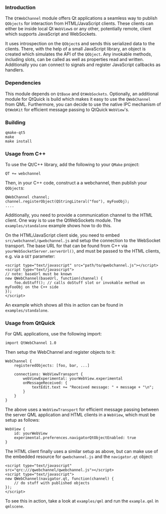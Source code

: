 ### Introduction

The `QtWebChannel` module offers Qt applications a seamless way to publish `QObjects` for interaction
from HTML/JavaScript clients. These clients can either be inside local Qt `WebView`s or any other,
potentially remote, client which supports JavaScript and WebSockets.

It uses introspection on the `QObject`s and sends this serialized data to the clients. There, with
the help of a small JavaScript library, an object is created which simulates the API of the `QObject`.
Any invokable methods, including slots, can be called as well as properties read and written.
Additionally you can connect to signals and register JavaScript callbacks as handlers.

### Dependencies

This module depends on `QtBase` and `QtWebSockets`. Optionally, an additional module for QtQuick is
build which makes it easy to use the `QWebChannel` from QML. Furthermore, you can decide to use the
native IPC mechanism of `QtWebKit` for efficient message passing to QtQuick `WebView`'s.

### Building

    qmake-qt5
    make
    make install

### Usage from C++

To use the Qt/C++ library, add the following to your `QMake` project:

    QT += webchannel

Then, in your C++ code, construct a a webchannel, then publish your `QObject`s:

    QWebChannel channel;
    channel.registerObject(QStringLiteral("foo"), myFooObj);
    ....

Additionally, you need to provide a communication channel to the HTML client. One way is to
use the QtWebSockets module. The `examples/standalone` example shows how to do this.

On the HTML/JavaScript client side, you need to embed `src/webchannel/qwebchannel.js` and setup
the connection to the WebSocket transport. The base URL for that can be found from C++ via
`yourWebSocketServer.serverUrl()`, and must be passed to the HTML clients, e.g. via a `GET` parameter:

    <script type="text/javascript" src="path/to/qwebchannel.js"></script>
    <script type="text/javascript">
    // note: baseUrl must be known
    new QWebChannel(baseUrl, function(channel) {
        foo.doStuff(); // calls doStuff slot or invokable method on myFooObj on the C++ side
    });
    </script>

An example which shows all this in action can be found in `examples/standalone`.

### Usage from QtQuick

For QML applications, use the following import:

    import QtWebChannel 1.0

Then setup the WebChannel and register objects to it:

    WebChannel {
        registeredObjects: [foo, bar, ...]

        connections: WebViewTransport {
            webViewExperimental: yourWebView.experimental
            onMessageReceived: {
                textEdit.text += "Received message: " + message + "\n";
            }
        }
    }

The above uses a `WebViewTransport` for efficient message passing between the server QML application
and HTML clients in a `WebView`, which must be setup as follows:

    WebView {
        id: yourWebView
        experimental.preferences.navigatorQtObjectEnabled: true
    }

The HTML client finally uses a similar setup as above, but can make use of the embedded resource
for `qwebchannel.js` and the `navigator.qt` object:

    <script type="text/javascript" src="qrc:///qwebchannel/qwebchannel.js"></script>
    <script type="text/javascript">
    new QWebChannel(navigator.qt, function(channel) {
        // do stuff with published objects
    });
    </script>

To see this in action, take a look at `examples/qml` and run the `example.qml` in `qmlscene`.
